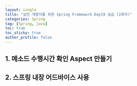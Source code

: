 ```yaml
---
layout: single
title: "실전 개발자를 위한 Spring Framework Day19 실습 (2회차)"
categories: Spring
tag: [Spring, java]
toc: true
toc_sticky: true
author_profile: false
---
```


## 1. 메소드 수행시간 확인 Aspect 만들기



## 2. 스프링 내장 어드바이스 사용

